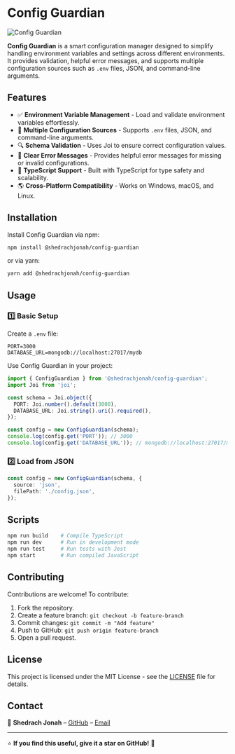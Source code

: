 # Config Guardian

![Config Guardian](https://your-image-url.com/logo.png) <!-- Replace with an actual logo if available -->

**Config Guardian** is a smart configuration manager designed to simplify handling environment variables and settings across different environments. It provides validation, helpful error messages, and supports multiple configuration sources such as `.env` files, JSON, and command-line arguments.

## Features

- ✅ **Environment Variable Management** - Load and validate environment variables effortlessly.
- 🔄 **Multiple Configuration Sources** - Supports `.env` files, JSON, and command-line arguments.
- 🔍 **Schema Validation** - Uses Joi to ensure correct configuration values.
- 📢 **Clear Error Messages** - Provides helpful error messages for missing or invalid configurations.
- 🚀 **TypeScript Support** - Built with TypeScript for type safety and scalability.
- 🌎 **Cross-Platform Compatibility** - Works on Windows, macOS, and Linux.

## Installation

Install Config Guardian via npm:

```sh
npm install @shedrachjonah/config-guardian
```

or via yarn:

```sh
yarn add @shedrachjonah/config-guardian
```

## Usage

### 1️⃣ Basic Setup

Create a `.env` file:

```env
PORT=3000
DATABASE_URL=mongodb://localhost:27017/mydb
```

Use Config Guardian in your project:

```ts
import { ConfigGuardian } from '@shedrachjonah/config-guardian';
import Joi from 'joi';

const schema = Joi.object({
  PORT: Joi.number().default(3000),
  DATABASE_URL: Joi.string().uri().required(),
});

const config = new ConfigGuardian(schema);
console.log(config.get('PORT')); // 3000
console.log(config.get('DATABASE_URL')); // mongodb://localhost:27017/mydb
```

### 2️⃣ Load from JSON

```ts
const config = new ConfigGuardian(schema, {
  source: 'json',
  filePath: './config.json',
});
```

## Scripts

```sh
npm run build    # Compile TypeScript
npm run dev      # Run in development mode
npm run test     # Run tests with Jest
npm start        # Run compiled JavaScript
```

## Contributing

Contributions are welcome! To contribute:

1. Fork the repository.
2. Create a feature branch: `git checkout -b feature-branch`
3. Commit changes: `git commit -m "Add feature"`
4. Push to GitHub: `git push origin feature-branch`
5. Open a pull request.

## License

This project is licensed under the MIT License - see the [LICENSE](LICENSE) file for details.

## Contact

📧 **Shedrach Jonah** – [GitHub](https://github.com/ShedrachJonah11) – [Email](mailto:fakileemmanuel@gmail.com)

---

⭐ **If you find this useful, give it a star on GitHub!** 🚀

